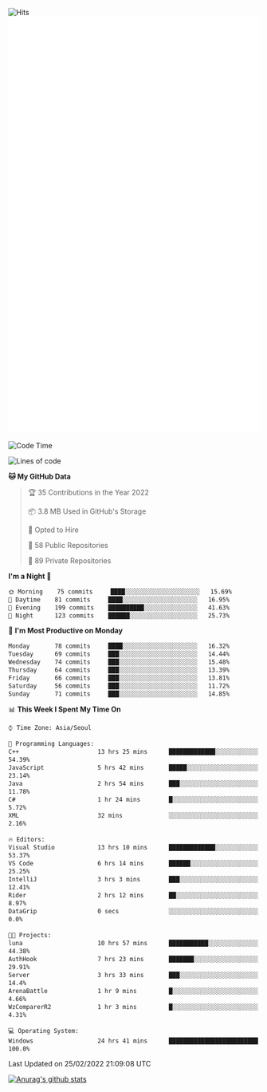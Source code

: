 ![Hits](https://hits.seeyoufarm.com/api/count/incr/badge.svg?url=https%3A%2F%2Fgithub.com%2Fkokose1234&count_bg=%2379C83D&title_bg=%23555555&icon=apple.svg&icon_color=%23E7E7E7&title=hits&edge_flat=false)
<br/>
![Metrics](https://github.com/kokose1234/kokose1234/blob/main/github-metrics.svg)

<!--START_SECTION:waka-->
![Code Time](http://img.shields.io/badge/Code%20Time-510%20hrs%2043%20mins-blue)

![Lines of code](https://img.shields.io/badge/From%20Hello%20World%20I%27ve%20Written-8%20Million%20lines%20of%20code-blue)

**🐱 My GitHub Data** 

> 🏆 35 Contributions in the Year 2022
 > 
> 📦 3.8 MB Used in GitHub's Storage 
 > 
> 💼 Opted to Hire
 > 
> 📜 58 Public Repositories 
 > 
> 🔑 89 Private Repositories  
 > 
**I'm a Night 🦉** 

```text
🌞 Morning    75 commits     ████░░░░░░░░░░░░░░░░░░░░░   15.69% 
🌆 Daytime    81 commits     ████░░░░░░░░░░░░░░░░░░░░░   16.95% 
🌃 Evening    199 commits    ██████████░░░░░░░░░░░░░░░   41.63% 
🌙 Night      123 commits    ██████░░░░░░░░░░░░░░░░░░░   25.73%

```
📅 **I'm Most Productive on Monday** 

```text
Monday       78 commits     ████░░░░░░░░░░░░░░░░░░░░░   16.32% 
Tuesday      69 commits     ███░░░░░░░░░░░░░░░░░░░░░░   14.44% 
Wednesday    74 commits     ███░░░░░░░░░░░░░░░░░░░░░░   15.48% 
Thursday     64 commits     ███░░░░░░░░░░░░░░░░░░░░░░   13.39% 
Friday       66 commits     ███░░░░░░░░░░░░░░░░░░░░░░   13.81% 
Saturday     56 commits     ███░░░░░░░░░░░░░░░░░░░░░░   11.72% 
Sunday       71 commits     ███░░░░░░░░░░░░░░░░░░░░░░   14.85%

```


📊 **This Week I Spent My Time On** 

```text
⌚︎ Time Zone: Asia/Seoul

💬 Programming Languages: 
C++                      13 hrs 25 mins      █████████████░░░░░░░░░░░░   54.39% 
JavaScript               5 hrs 42 mins       █████░░░░░░░░░░░░░░░░░░░░   23.14% 
Java                     2 hrs 54 mins       ███░░░░░░░░░░░░░░░░░░░░░░   11.78% 
C#                       1 hr 24 mins        █░░░░░░░░░░░░░░░░░░░░░░░░   5.72% 
XML                      32 mins             ░░░░░░░░░░░░░░░░░░░░░░░░░   2.16%

🔥 Editors: 
Visual Studio            13 hrs 10 mins      █████████████░░░░░░░░░░░░   53.37% 
VS Code                  6 hrs 14 mins       ██████░░░░░░░░░░░░░░░░░░░   25.25% 
IntelliJ                 3 hrs 3 mins        ███░░░░░░░░░░░░░░░░░░░░░░   12.41% 
Rider                    2 hrs 12 mins       ██░░░░░░░░░░░░░░░░░░░░░░░   8.97% 
DataGrip                 0 secs              ░░░░░░░░░░░░░░░░░░░░░░░░░   0.0%

🐱‍💻 Projects: 
luna                     10 hrs 57 mins      ███████████░░░░░░░░░░░░░░   44.38% 
AuthHook                 7 hrs 23 mins       ███████░░░░░░░░░░░░░░░░░░   29.91% 
Server                   3 hrs 33 mins       ███░░░░░░░░░░░░░░░░░░░░░░   14.4% 
ArenaBattle              1 hr 9 mins         █░░░░░░░░░░░░░░░░░░░░░░░░   4.66% 
WzComparerR2             1 hr 3 mins         █░░░░░░░░░░░░░░░░░░░░░░░░   4.31%

💻 Operating System: 
Windows                  24 hrs 41 mins      █████████████████████████   100.0%

```


 Last Updated on 25/02/2022 21:09:08 UTC
<!--END_SECTION:waka-->

[![Anurag's github stats](https://github-readme-stats.vercel.app/api?username=kokose1234&theme=dracula)](https://github.com/anuraghazra/github-readme-stats)



	
